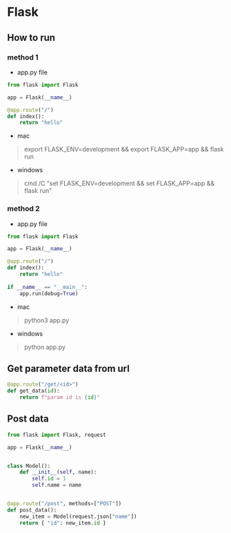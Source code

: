 # Flask
## How to run
### method 1
- app.py file
```python
from flask import Flask

app = Flask(__name__)

@app.route("/")
def index():
    return "hello"
```
- mac
> export FLASK_ENV=development && export FLASK_APP=app && flask run
- windows
> cmd /C "set FLASK_ENV=development && set FLASK_APP=app && flask run"
### method 2
- app.py file
```python
from flask import Flask

app = Flask(__name__)

@app.route("/")
def index():
    return "hello"
   
if __name__ == "__main__":
    app.run(debug=True)
```
- mac
> python3 app.py
- windows
> python app.py
## Get parameter data from url
```python
@app.route("/get/<id>")
def get_data(id):
    return f"param id is {id}"
```
## Post data
```python
from flask import Flask, request

app = Flask(__name__)


class Model():
    def __init__(self, name):
        self.id = 1
        self.name = name


@app.route("/post", methods=["POST"])
def post_data():
    new_item = Model(request.json["name"])
    return { "id": new_item.id }
```
